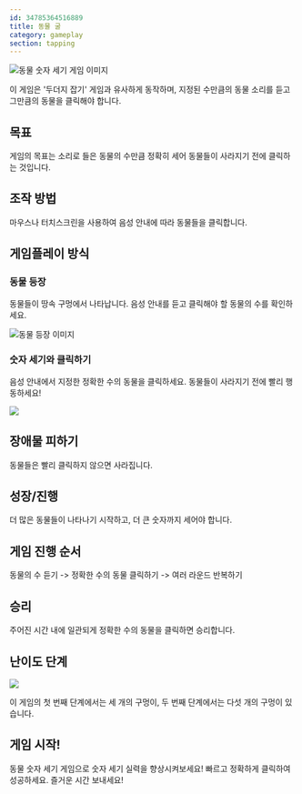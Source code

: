 ```yaml
---
id: 34785364516889
title: 동물 굴
category: gameplay
section: tapping
---
```

![동물 숫자 세기 게임 이미지](https://help.studycat.com/hc/article_attachments/34829163309209)

이 게임은 '두더지 잡기' 게임과 유사하게 동작하며, 지정된 수만큼의 동물 소리를 듣고 그만큼의 동물을 클릭해야 합니다.

## 목표

게임의 목표는 소리로 들은 동물의 수만큼 정확히 세어 동물들이 사라지기 전에 클릭하는 것입니다.

## 조작 방법

마우스나 터치스크린을 사용하여 음성 안내에 따라 동물들을 클릭합니다.

## 게임플레이 방식

### 동물 등장

동물들이 땅속 구멍에서 나타납니다. 음성 안내를 듣고 클릭해야 할 동물의 수를 확인하세요.

![동물 등장 이미지](https://help.studycat.com/hc/article_attachments/34829163315225)

### 숫자 세기와 클릭하기

음성 안내에서 지정한 정확한 수의 동물을 클릭하세요. 동물들이 사라지기 전에 빨리 행동하세요!

![](https://help.studycat.com/hc/article_attachments/34975029772825)

## 장애물 피하기

동물들은 빨리 클릭하지 않으면 사라집니다.

## 성장/진행

더 많은 동물들이 나타나기 시작하고, 더 큰 숫자까지 세어야 합니다.

## 게임 진행 순서

동물의 수 듣기 -> 정확한 수의 동물 클릭하기 -> 여러 라운드 반복하기

## 승리

주어진 시간 내에 일관되게 정확한 수의 동물을 클릭하면 승리합니다.

## 난이도 단계

![](https://help.studycat.com/hc/article_attachments/34829163311897)

이 게임의 첫 번째 단계에서는 세 개의 구멍이, 두 번째 단계에서는 다섯 개의 구멍이 있습니다.

## 게임 시작!

동물 숫자 세기 게임으로 숫자 세기 실력을 향상시켜보세요! 빠르고 정확하게 클릭하여 성공하세요. 즐거운 시간 보내세요!

